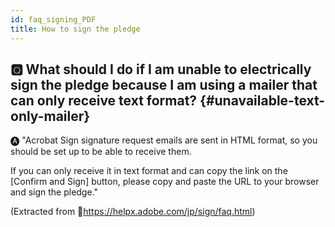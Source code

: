 ```yaml
--- 
id: faq_signing_PDF
title: How to sign the pledge
---
```



## &#x1F180; What should I do if I am unable to electrically sign the pledge because I am using a mailer that can only receive text format? {#unavailable-text-only-mailer}

&#x1F150; "Acrobat Sign signature request emails are sent in HTML format, so you should be set up to be able to receive them.

If you can only receive it in text format and can copy the link on the [Confirm and Sign] button, please copy and paste the URL to your browser and sign the pledge."

(Extracted from &#x1f517;<u>https://helpx.adobe.com/jp/sign/faq.html</u>)